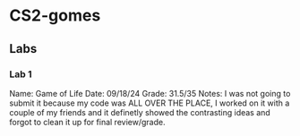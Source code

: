 # CS2-gomes

## Labs

### Lab 1

Name: Game of Life
Date: 09/18/24
Grade: 31.5/35
Notes: I was not going to submit it because my code was ALL OVER THE PLACE, I worked on it with a couple of my friends and it definetly showed the contrasting ideas and forgot to clean it up for final review/grade. 